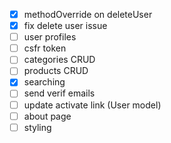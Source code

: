 - [x] methodOverride on deleteUser
- [x] fix delete user issue
- [ ] user profiles
- [ ] csfr token
- [ ] categories CRUD
- [ ] products CRUD
- [x] searching
- [ ] send verif emails
- [ ] update activate link (User model)
- [ ] about page
- [ ] styling